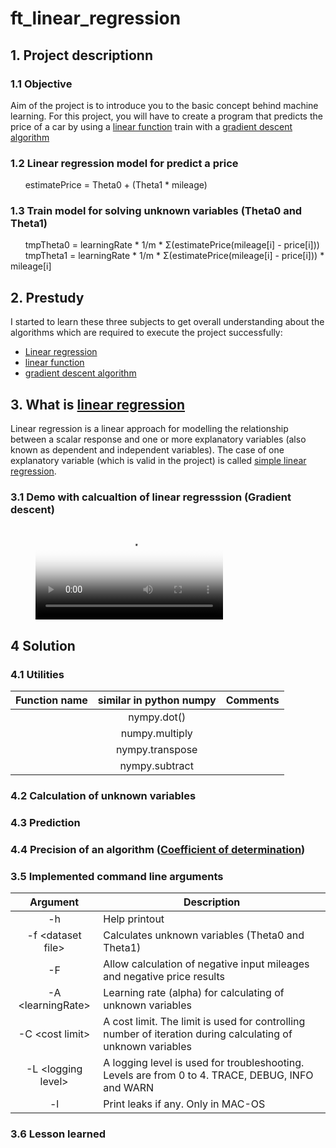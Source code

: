 # ft_linear_regression

## 1. Project descriptionn

### 1.1 Objective

Aim of the project is to introduce you to the basic concept behind machine learning. For this project, you will have to create a program that predicts the price of a car by using a [linear function](https://en.wikipedia.org/wiki/Linear_function) train with a [gradient descent algorithm](https://en.wikipedia.org/wiki/Gradient_descent)

### 1.2 Linear regression model for predict a price

&nbsp;&nbsp;&nbsp;&nbsp;&nbsp;&nbsp;estimatePrice = Theta0 + (Theta1 * mileage)

### 1.3 Train model for solving unknown variables (Theta0 and Theta1)

&nbsp;&nbsp;&nbsp;&nbsp;&nbsp;&nbsp;tmpTheta0 = learningRate \* 1/m \* Σ(estimatePrice(mileage[i] - price[i]))
&nbsp;&nbsp;&nbsp;&nbsp;&nbsp;&nbsp;tmpTheta1 = learningRate \* 1/m \* Σ(estimatePrice(mileage[i] - price[i])) * mileage[i]

## 2. Prestudy

I started to learn these three subjects to get overall understanding about the algorithms which are required to execute the project successfully:

- [Linear regression](https://en.wikipedia.org/wiki/Linear_regression#:~:text=In%20statistics%2C%20linear%20regression%20is,as%20dependent%20and%20independent%20variables\).&text=Such%20models%20are%20called%20linear%20models.)
- [linear function](https://en.wikipedia.org/wiki/Linear_function)
- [gradient descent algorithm](https://en.wikipedia.org/wiki/Gradient_descent)

## 3. What is [linear regression](https://en.wikipedia.org/wiki/Linear_regression#:~:text=In_statistics,_linear_regression_is,as_dependent_and_independent_variables\).&text=Such_models_are_called_linear_models.)

Linear regression is a linear approach for modelling the relationship between a scalar response and one or more explanatory variables (also known as dependent and independent variables). The case of one explanatory variable (which is valid in the project) is called [simple linear regression](https://en.wikipedia.org/wiki/Simple_linear_regression).

### 3.1 Demo with calcualtion of linear regresssion (Gradient descent)

<!-- blank line -->
<figure class="video_container">
  <video controls="true" allowfullscreen="true" poster="./ft_linear_regression.png">
    <source src="./ft_linear_regression.mp4" type="video/mp4">
  </video>
</figure>
<!-- blank line -->


## 4 Solution

### 4.1 Utilities

| Function name | similar in python numpy | Comments |
| :-: | :-: | :-: |
|  | nympy.dot() | |
|  | numpy.multiply | |
|  | nympy.transpose | |
|  | nympy.subtract | |

### 4.2 Calculation of unknown variables

### 4.3 Prediction 

### 4.4 Precision of an algorithm ([Coefficient of determination](https://en.wikipedia.org/wiki/Coefficient_of_determination))

### 3.5 Implemented command line arguments

| Argument | Description |
| :-: | - |
| -h | Help printout |
| -f \<dataset file\> | Calculates unknown variables (Theta0 and Theta1) |
| -F | Allow calculation of negative input mileages and negative price results |
| -A \<learningRate\> | Learning rate (alpha) for calculating of unknown variables |
| -C \<cost limit\> | A cost limit. The limit is used for controlling number of iteration during calculating of unknown variables |
| -L \<logging level\>| A logging level is used for troubleshooting. Levels are from 0 to 4. TRACE, DEBUG, INFO and WARN |
| -l | Print leaks if any. Only in MAC-OS |

### 3.6 Lesson learned
